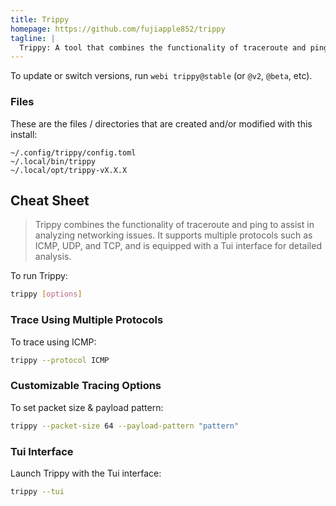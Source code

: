 ```yaml
---
title: Trippy
homepage: https://github.com/fujiapple852/trippy
tagline: |
  Trippy: A tool that combines the functionality of traceroute and ping designed for networking issue analysis.
---
```


To update or switch versions, run `webi trippy@stable` (or `@v2`, `@beta`, etc).

### Files

These are the files / directories that are created and/or modified with this
install:

```text
~/.config/trippy/config.toml
~/.local/bin/trippy
~/.local/opt/trippy-vX.X.X
```

## Cheat Sheet

> Trippy combines the functionality of traceroute and ping to assist in
> analyzing networking issues. It supports multiple protocols such as ICMP, UDP,
> and TCP, and is equipped with a Tui interface for detailed analysis.

To run Trippy:

```sh
trippy [options]
```

### Trace Using Multiple Protocols

To trace using ICMP:

```sh
trippy --protocol ICMP
```

### Customizable Tracing Options

To set packet size & payload pattern:

```sh
trippy --packet-size 64 --payload-pattern "pattern"
```

### Tui Interface

Launch Trippy with the Tui interface:

```sh
trippy --tui
```
